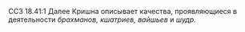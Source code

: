 ССЗ 18.41:1	Далее Кришна описывает качества, проявляющиеся в деятельности _брахманов, кшатриев, вайшьев_ и _шудр._